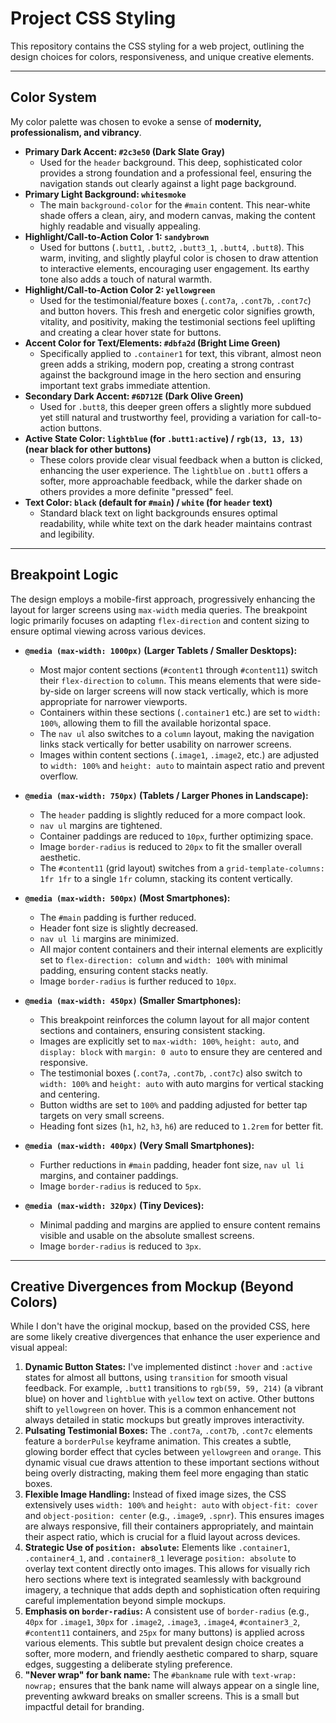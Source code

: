 # Project CSS Styling

This repository contains the CSS styling for a web project, outlining the design choices for colors, responsiveness, and unique creative elements.

---

## Color System

My color palette was chosen to evoke a sense of **modernity, professionalism, and vibrancy**.

* **Primary Dark Accent: `#2c3e50` (Dark Slate Gray)**
    * Used for the `header` background. This deep, sophisticated color provides a strong foundation and a professional feel, ensuring the navigation stands out clearly against a light page background.
* **Primary Light Background: `whitesmoke`**
    * The main `background-color` for the `#main` content. This near-white shade offers a clean, airy, and modern canvas, making the content highly readable and visually appealing.
* **Highlight/Call-to-Action Color 1: `sandybrown`**
    * Used for buttons (`.butt1`, `.butt2`, `.butt3_1`, `.butt4`, `.butt8`). This warm, inviting, and slightly playful color is chosen to draw attention to interactive elements, encouraging user engagement. Its earthy tone also adds a touch of natural warmth.
* **Highlight/Call-to-Action Color 2: `yellowgreen`**
    * Used for the testimonial/feature boxes (`.cont7a`, `.cont7b`, `.cont7c`) and button hovers. This fresh and energetic color signifies growth, vitality, and positivity, making the testimonial sections feel uplifting and creating a clear hover state for buttons.
* **Accent Color for Text/Elements: `#dbfa2d` (Bright Lime Green)**
    * Specifically applied to `.container1` for text, this vibrant, almost neon green adds a striking, modern pop, creating a strong contrast against the background image in the hero section and ensuring important text grabs immediate attention.
* **Secondary Dark Accent: `#6D712E` (Dark Olive Green)**
    * Used for `.butt8`, this deeper green offers a slightly more subdued yet still natural and trustworthy feel, providing a variation for call-to-action buttons.
* **Active State Color: `lightblue` (for `.butt1:active`) / `rgb(13, 13, 13)` (near black for other buttons)**
    * These colors provide clear visual feedback when a button is clicked, enhancing the user experience. The `lightblue` on `.butt1` offers a softer, more approachable feedback, while the darker shade on others provides a more definite "pressed" feel.
* **Text Color: `black` (default for `#main`) / `white` (for `header` text)**
    * Standard black text on light backgrounds ensures optimal readability, while white text on the dark header maintains contrast and legibility.

---

## Breakpoint Logic

The design employs a mobile-first approach, progressively enhancing the layout for larger screens using `max-width` media queries. The breakpoint logic primarily focuses on adapting `flex-direction` and content sizing to ensure optimal viewing across various devices.

* **`@media (max-width: 1000px)` (Larger Tablets / Smaller Desktops):**
    * Most major content sections (`#content1` through `#content11`) switch their `flex-direction` to `column`. This means elements that were side-by-side on larger screens will now stack vertically, which is more appropriate for narrower viewports.
    * Containers within these sections (`.container1` etc.) are set to `width: 100%`, allowing them to fill the available horizontal space.
    * The `nav ul` also switches to a `column` layout, making the navigation links stack vertically for better usability on narrower screens.
    * Images within content sections (`.image1`, `.image2`, etc.) are adjusted to `width: 100%` and `height: auto` to maintain aspect ratio and prevent overflow.

* **`@media (max-width: 750px)` (Tablets / Larger Phones in Landscape):**
    * The `header` padding is slightly reduced for a more compact look.
    * `nav ul` margins are tightened.
    * Container paddings are reduced to `10px`, further optimizing space.
    * Image `border-radius` is reduced to `20px` to fit the smaller overall aesthetic.
    * The `#content11` (grid layout) switches from a `grid-template-columns: 1fr 1fr` to a single `1fr` column, stacking its content vertically.

* **`@media (max-width: 500px)` (Most Smartphones):**
    * The `#main` padding is further reduced.
    * Header font size is slightly decreased.
    * `nav ul li` margins are minimized.
    * All major content containers and their internal elements are explicitly set to `flex-direction: column` and `width: 100%` with minimal padding, ensuring content stacks neatly.
    * Image `border-radius` is further reduced to `10px`.

* **`@media (max-width: 450px)` (Smaller Smartphones):**
    * This breakpoint reinforces the column layout for all major content sections and containers, ensuring consistent stacking.
    * Images are explicitly set to `max-width: 100%`, `height: auto`, and `display: block` with `margin: 0 auto` to ensure they are centered and responsive.
    * The testimonial boxes (`.cont7a`, `.cont7b`, `.cont7c`) also switch to `width: 100%` and `height: auto` with auto margins for vertical stacking and centering.
    * Button widths are set to `100%` and padding adjusted for better tap targets on very small screens.
    * Heading font sizes (`h1`, `h2`, `h3`, `h6`) are reduced to `1.2rem` for better fit.

* **`@media (max-width: 400px)` (Very Small Smartphones):**
    * Further reductions in `#main` padding, header font size, `nav ul li` margins, and container paddings.
    * Image `border-radius` is reduced to `5px`.

* **`@media (max-width: 320px)` (Tiny Devices):**
    * Minimal padding and margins are applied to ensure content remains visible and usable on the absolute smallest screens.
    * Image `border-radius` is reduced to `3px`.

---

## Creative Divergences from Mockup (Beyond Colors)

While I don't have the original mockup, based on the provided CSS, here are some likely creative divergences that enhance the user experience and visual appeal:

1.  **Dynamic Button States:** I've implemented distinct `:hover` and `:active` states for almost all buttons, using `transition` for smooth visual feedback. For example, `.butt1` transitions to `rgb(59, 59, 214)` (a vibrant blue) on hover and `lightblue` with `yellow` text on active. Other buttons shift to `yellowgreen` on hover. This is a common enhancement not always detailed in static mockups but greatly improves interactivity.
2.  **Pulsating Testimonial Boxes:** The `.cont7a`, `.cont7b`, `.cont7c` elements feature a `borderPulse` keyframe animation. This creates a subtle, glowing border effect that cycles between `yellowgreen` and `orange`. This dynamic visual cue draws attention to these important sections without being overly distracting, making them feel more engaging than static boxes.
3.  **Flexible Image Handling:** Instead of fixed image sizes, the CSS extensively uses `width: 100%` and `height: auto` with `object-fit: cover` and `object-position: center` (e.g., `.image9`, `.spnr`). This ensures images are always responsive, fill their containers appropriately, and maintain their aspect ratio, which is crucial for a fluid layout across devices.
4.  **Strategic Use of `position: absolute`:** Elements like `.container1`, `.container4_1`, and `.container8_1` leverage `position: absolute` to overlay text content directly onto images. This allows for visually rich hero sections where text is integrated seamlessly with background imagery, a technique that adds depth and sophistication often requiring careful implementation beyond simple mockups.
5.  **Emphasis on `border-radius`:** A consistent use of `border-radius` (e.g., `40px` for `.image1`, `30px` for `.image2`, `.image3`, `.image4`, `#container3_2`, `#content11` containers, and `25px` for many buttons) is applied across various elements. This subtle but prevalent design choice creates a softer, more modern, and friendly aesthetic compared to sharp, square edges, suggesting a deliberate styling preference.
6.  **"Never wrap" for bank name:** The `#bankname` rule with `text-wrap: nowrap;` ensures that the bank name will always appear on a single line, preventing awkward breaks on smaller screens. This is a small but impactful detail for branding.